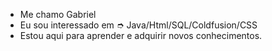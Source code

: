 - Me chamo Gabriel
- Eu sou interessado em ➮ Java/Html/SQL/Coldfusion/CSS
- Estou aqui para aprender e adquirir novos conhecimentos.

<!---
bieltrinker/bieltrinker is a ✨ special ✨ repository because its `README.md` (this file) appears on your GitHub profile.
You can click the Preview link to take a look at your changes.
--->
